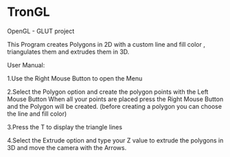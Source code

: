# TronGL
OpenGL - GLUT project

This Program creates Polygons in 2D with a custom line and fill color , triangulates them and extrudes them in 3D. 

User Manual:

1.Use the Right Mouse Button to open the Menu

2.Select the Polygon option and create the polygon points with the Left Mouse Button
When all your points are placed press the Right Mouse Button and the Polygon will be created.
(before creating a polygon you can choose the line and fill color)

3.Press the T to display the triangle lines

4.Select the Extrude option and type your Z value to extrude the polygons in 3D and move the camera with the Arrows.
